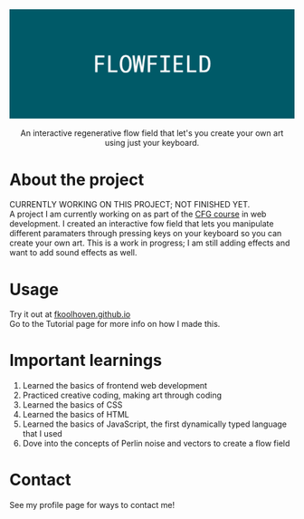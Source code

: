 <div align="center">
  <img src="img/FLOWFIELD.png" alt="logo" width="1000" height="auto" />
  <p>An interactive regenerative flow field that let's you create your own art using just your keyboard.     </p>
</div>

# About the project
CURRENTLY WORKING ON THIS PROJECT; NOT FINISHED YET. <br>
A project I am currently working on as part of the [CFG course](https://codefirstgirls.com/) in web development. I created an interactive fow field that lets you manipulate different paramaters through pressing keys on your keyboard so you can create your own art. This is a work in progress; I am still adding effects and want to add sound effects as well.

# Usage
Try it out at [fkoolhoven.github.io](https://fkoolhoven.github.io/) <br>
Go to the Tutorial page for more info on how I made this.

# Important learnings
1. Learned the basics of frontend web development
2. Practiced creative coding, making art through coding
3. Learned the basics of CSS
4. Learned the basics of HTML
5. Learned the basics of JavaScript, the first dynamically typed language that I used
6. Dove into the concepts of Perlin noise and vectors to create a flow field

# Contact
See my profile page for ways to contact me!

